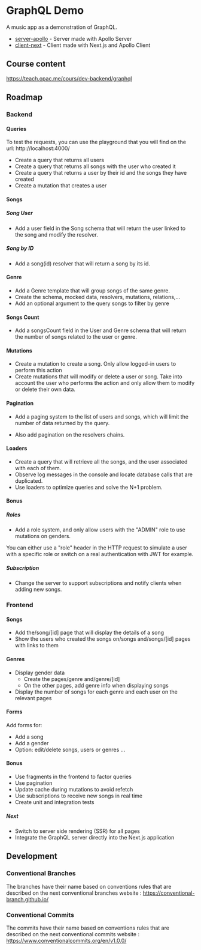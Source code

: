 # GraphQL Demo

A music app as a demonstration of GraphQL.

- [server-apollo](./server-apollo/README.md) - Server made with Apollo Server
- [client-next](./client-next/README.md) - Client made with Next.js and Apollo Client

## Course content

https://teach.opac.me/cours/dev-backend/graphql

## Roadmap

### Backend

#### Queries

To test the requests, you can use the playground that you will find on the url: http://localhost:4000/

- Create a query that returns all users
- Create a query that returns all songs with the user who created it
- Create a query that returns a user by their id and the songs they have created
- Create a mutation that creates a user

#### Songs

##### Song User
- Add a user field in the Song schema that will return the user linked to the song and modify the resolver.

##### Song by ID
- Add a song(id) resolver that will return a song by its id.

#### Genre
- Add a Genre template that will group songs of the same genre.
- Create the schema, mocked data, resolvers, mutations, relations,...
- Add an optional argument to the query songs to filter by genre

#### Songs Count
- Add a songsCount field in the User and Genre schema that will return the number of songs related to the user or genre.

#### Mutations
- Create a mutation to create a song. Only allow logged-in users to perform this action
- Create mutations that will modify or delete a user or song. Take into account the user who performs the action and only allow them to modify or delete their own data.

#### Pagination
- Add a paging system to the list of users and songs, which will limit the number of data returned by the query.

- Also add pagination on the resolvers chains.

#### Loaders
- Create a query that will retrieve all the songs, and the user associated with each of them.
- Observe log messages in the console and locate database calls that are duplicated.
- Use loaders to optimize queries and solve the N+1 problem.

#### Bonus

##### Roles
- Add a role system, and only allow users with the "ADMIN" role to use mutations on genders.

You can either use a "role" header in the HTTP request to simulate a user with a specific role or switch on a real authentication with JWT for example.

##### Subscription
- Change the server to support subscriptions and notify clients when adding new songs.

### Frontend

#### Songs
- Add the/song/[id] page that will display the details of a song
- Show the users who created the songs on/songs and/songs/[id] pages with links to them

#### Genres
- Display gender data
    - Create the pages/genre and/genre/[id]
    - On the other pages, add genre info when displaying songs
- Display the number of songs for each genre and each user on the relevant pages

#### Forms

Add forms for:

- Add a song
- Add a gender
- Option: edit/delete songs, users or genres ...

#### Bonus
- Use fragments in the frontend to factor queries
- Use pagination
- Update cache during mutations to avoid refetch
- Use subscriptions to receive new songs in real time
- Create unit and integration tests

##### Next
- Switch to server side rendering (SSR) for all pages
- Integrate the GraphQL server directly into the Next.js application

## Development

### Conventional Branches

The branches have their name based on conventions rules that are described on the next conventional branches website : https://conventional-branch.github.io/

### Conventional Commits

The commits have their name based on conventions rules that are described on the next conventional commits website : https://www.conventionalcommits.org/en/v1.0.0/
